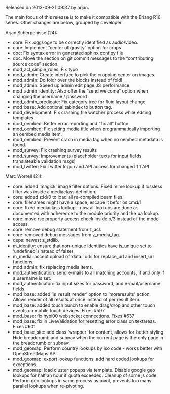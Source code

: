 Released on 2013-09-21 09:37 by arjan.

The main focus of this release is to make it compatible with the Erlang R16 series. Other changes are below, grouped by developer.

Arjan Scherpenisse (24):

*   core: Fix .ogg/.ogv to be correctly identified as audio/video.
*   core: Implement “center of gravity” option for crops
*   doc: Fix syntax error in generated sphinx conf.py file
*   doc: Move the section on git commit messages to the “contributing source code” section.
*   mod\_acl\_simple\_roles: Fix typo
*   mod\_admin: Create interface to pick the cropping center on images.
*   mod\_admin: Do foldr over the blocks instead of foldl
*   mod\_admin: Speed up admin edit page JS performance
*   mod\_admin\_identity: Also offer the “send welcome” option when changing the username / password
*   mod\_admin\_predicate: Fix category tree for fluid layout change
*   mod\_base: Add optional tabindex to button tag.
*   mod\_development: Fix crashing file watcher process while editing templates
*   mod\_oembed: Better error reporting and “fix all” button
*   mod\_oembed: Fix setting media title when programmatically importing an oembed media item.
*   mod\_oembed: Prevent crash in media tag when no oembed metadata is found.
*   mod\_survey: Fix crashing survey results
*   mod\_survey: Improvements (placeholder texts for input fields, translateable validation msgs)
*   mod\_twitter: Fix Twitter logon and API access for changed 1.1 API

Marc Worrell (21):

*   core: added ‘magick’ image filter options. Fixed mime lookup if lossless filter was inside a mediaclass definition.
*   core: added z:ld/0 to load all re-compiled beam files.
*   core: filenames might have a space, escape it befor os:cmd/1
*   core: fixed mediaclass lookup - now all lookups are done as documented with adherence to the module priority and the ua lookup.
*   core: move rsc property access check inside p/3 instead of the model access.
*   core: remove debug statement from z\_acl.
*   core: removed debug messages from z\_media\_tag.
*   deps: newest z\_stdlib.
*   m\_identity: ensure that non-unique identities have is\_unique set to ‘undefined’ (instead of false)
*   m\_media: accept upload of ‘data:’ urls for replace\_url and insert\_url functions.
*   mod\_admin: fix replacing media items.
*   mod\_authentication: send e-mails to all matching accounts, if and only if a username is set.
*   mod\_authenticaton: fix input sizes for password, and e-mail/username fields.
*   mod\_base: added ‘is\_result\_render’ option to ‘moreresults’ action. Allows render of all results at once instead of per result item.
*   mod\_base: added touch punch to enable drag/drop and other touch events on mobile touch devices. Fixes #597
*   mod\_base: fix hybi00 websocket connections. Fixes #637
*   mod\_base: fix in LiveValidation for resetting error class on textareas. Fixes #601
*   mod\_base\_site: add class ‘wrapper’ for content, allows for better styling. Hide breadcrumb and subnav when the current page is the only page in the breadcrumb or subnav.
*   mod\_geomap: Perform country lookups by iso code - works better with OpenStreetMaps API.
*   mod\_geomap: export lookup functions, add hard coded lookups for exceptions.
*   mod\_geomap: load cluster popups via template. Disable google geo lookups for half an hour if quota exceeded. Cleanup of some js code. Perform geo lookups in same process as pivot, prevents too many parallel lookups when re-pivoting.